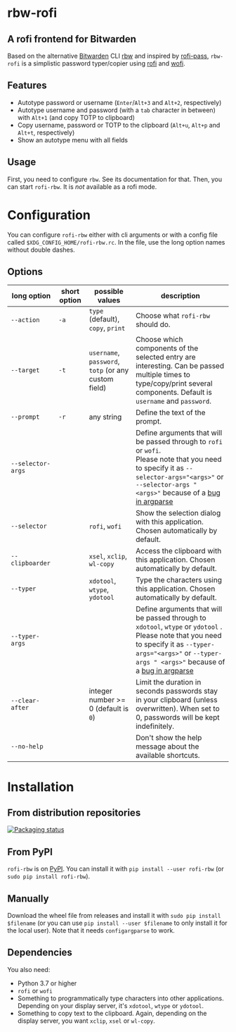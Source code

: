 # rbw-rofi
## A rofi frontend for Bitwarden

Based on the alternative [Bitwarden](https://bitwarden.com/) CLI [rbw](https://github.com/doy/rbw/) and inspired by [rofi-pass](https://github.com/carnager/rofi-pass), `rbw-rofi` is a simplistic password typer/copier using [rofi](https://github.com/davatorium/rofi) and [wofi](https://hg.sr.ht/~scoopta/wofi).

## Features
- Autotype password or username (`Enter`/`Alt+3` and `Alt+2`, respectively)
- Autotype username and password (with a `tab` character in between) with `Alt+1` (and copy TOTP to clipboard)
- Copy username, password or TOTP to the clipboard (`Alt+u`, `Alt+p` and `Alt+t`, respectively)
- Show an autotype menu with all fields

## Usage
First, you need to configure `rbw`. See its documentation for that.
Then, you can start `rofi-rbw`. It is *not* available as a rofi mode.

# Configuration
You can configure `rofi-rbw` either with cli arguments or with a config file called `$XDG_CONFIG_HOME/rofi-rbw.rc`. In the file, use the long option names without double dashes.

## Options

| long option       | short option | possible values                                      | description                                                                                                                                                                                                                                                         |
|-------------------|--------------|------------------------------------------------------|---------------------------------------------------------------------------------------------------------------------------------------------------------------------------------------------------------------------------------------------------------------------|
| `--action`        | `-a`         | `type` (default), `copy`, `print`                    | Choose what `rofi-rbw` should do.                                                                                                                                                                                                                                   |
| `--target`        | `-t`         | `username`, `password`, `totp` (or any custom field) | Choose which components of the selected entry are interesting. Can be passed multiple times to type/copy/print several components. Default is `username` and `password`.                                                                                            |
| `--prompt`        | `-r`         | any string                                           | Define the text of the prompt.                                                                                                                                                                                                                                      |
| `--selector-args` |              |                                                      | Define arguments that will be passed through to `rofi` or `wofi`.<br/>Please note that you need to specify it as `--selector-args="<args>"` or `--selector-args " <args>"` because of a [bug in argparse](https://github.com/python/cpython/issues/53580)           |
| `--selector`      |              | `rofi`, `wofi`                                       | Show the selection dialog with this application. Chosen automatically by default.                                                                                                                                                                                   |
| `--clipboarder`   |              | `xsel`, `xclip`, `wl-copy`                           | Access the clipboard with this application. Chosen automatically by default.                                                                                                                                                                                        |
| `--typer`         |              | `xdotool`, `wtype`, `ydotool`                        | Type the characters using this application. Chosen automatically by default.                                                                                                                                                                                        |
| `--typer-args`    |              |                                                      | Define arguments that will be passed through to `xdotool`, `wtype` or `ydotool` .<br/>Please note that you need to specify it as `--typer-args="<args>"` or `--typer-args " <args>"` because of a [bug in argparse](https://github.com/python/cpython/issues/53580) |
| `--clear-after`   |              | integer number >= 0 (default is `0`)                 | Limit the duration in seconds passwords stay in your clipboard (unless overwritten). When set to 0, passwords will be kept indefinitely.                                                                                                                            |
| `--no-help`       |              |                                                      | Don't show the help message about the available shortcuts.                                                                                                                                                                                                          |

# Installation

## From distribution repositories
[![Packaging status](https://repology.org/badge/vertical-allrepos/rofi-rbw.svg)](https://repology.org/project/rofi-rbw/versions)

## From PyPI
`rofi-rbw` is on [PyPI](https://pypi.org/project/rofi-rbw/). You can install it with `pip install --user rofi-rbw` (or `sudo pip install rofi-rbw`).

## Manually
Download the wheel file from releases and install it with  `sudo pip install $filename` (or you can use `pip install --user $filename` to only install it for the local user).
Note that it needs `configargparse` to work.

## Dependencies
You also need:
- Python 3.7 or higher
- `rofi` or `wofi`
- Something to programmatically type characters into other applications. Depending on your display server, it's `xdotool`, `wtype` or `ydotool`.
- Something to copy text to the clipboard. Again, depending on the display server, you want `xclip`, `xsel` or `wl-copy`.
